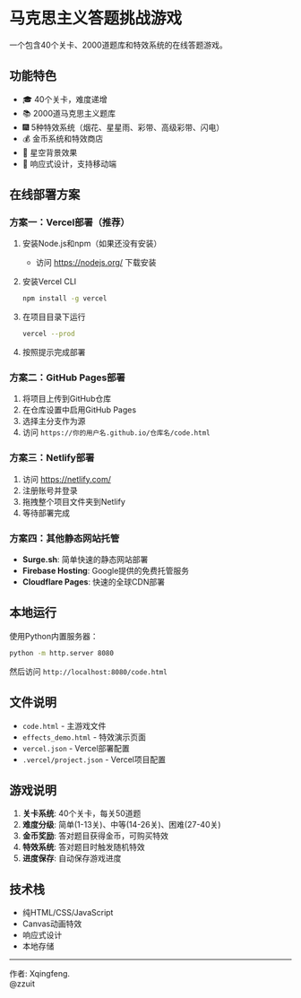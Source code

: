# 马克思主义答题挑战游戏

一个包含40个关卡、2000道题库和特效系统的在线答题游戏。

## 功能特色

- 🎓 40个关卡，难度递增
- 📚 2000道马克思主义题库
- 🎆 5种特效系统（烟花、星星雨、彩带、高级彩带、闪电）
- 💰 金币系统和特效商店
- 🌟 星空背景效果
- 📱 响应式设计，支持移动端

## 在线部署方案

### 方案一：Vercel部署（推荐）

1. 安装Node.js和npm（如果还没有安装）
   - 访问 https://nodejs.org/ 下载安装

2. 安装Vercel CLI
   ```bash
   npm install -g vercel
   ```

3. 在项目目录下运行
   ```bash
   vercel --prod
   ```

4. 按照提示完成部署

### 方案二：GitHub Pages部署

1. 将项目上传到GitHub仓库
2. 在仓库设置中启用GitHub Pages
3. 选择主分支作为源
4. 访问 `https://你的用户名.github.io/仓库名/code.html`

### 方案三：Netlify部署

1. 访问 https://netlify.com/
2. 注册账号并登录
3. 拖拽整个项目文件夹到Netlify
4. 等待部署完成

### 方案四：其他静态网站托管

- **Surge.sh**: 简单快速的静态网站部署
- **Firebase Hosting**: Google提供的免费托管服务
- **Cloudflare Pages**: 快速的全球CDN部署

## 本地运行

使用Python内置服务器：
```bash
python -m http.server 8080
```

然后访问 `http://localhost:8080/code.html`

## 文件说明

- `code.html` - 主游戏文件
- `effects_demo.html` - 特效演示页面
- `vercel.json` - Vercel部署配置
- `.vercel/project.json` - Vercel项目配置

## 游戏说明

1. **关卡系统**: 40个关卡，每关50道题
2. **难度分级**: 简单(1-13关)、中等(14-26关)、困难(27-40关)
3. **金币奖励**: 答对题目获得金币，可购买特效
4. **特效系统**: 答对题目时触发随机特效
5. **进度保存**: 自动保存游戏进度

## 技术栈

- 纯HTML/CSS/JavaScript
- Canvas动画特效
- 响应式设计
- 本地存储

---

作者: Xqingfeng.  
@zzuit